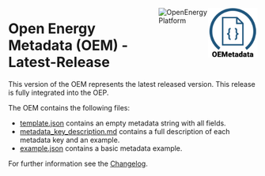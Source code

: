 <a href="https://github.com/OpenEnergyPlatform/oemetadata/"><img align="right" width="100" height="100" src="https://raw.githubusercontent.com/OpenEnergyPlatform/organisation/production/logo/OpenEnergyFamily_Logo_OEMetadata.png" alt="OpenEnergyMetadata"></a>
<a href="https://openenergy-platform.org/"><img align="right" width="100" height="100" src="https://avatars2.githubusercontent.com/u/37101913?s=400&u=9b593cfdb6048a05ea6e72d333169a65e7c922be&v=4" alt="OpenEnergyPlatform"></a>


# Open Energy Metadata (OEM) - Latest-Release

This version of the OEM represents the latest released version. This release is fully integrated 
into the OEP. 

The OEM contains the following files:

* [template.json](https://github.com/OpenEnergyPlatform/oemetadata/blob/production/metadata/latest/template.json) contains an empty metadata string with all fields.
* [metadata_key_description.md](https://github.com/OpenEnergyPlatform/oemetadata/blob/production/metadata/latest/metadata_key_description.md) contains a full description of each metadata key and an example.
* [example.json](https://github.com/OpenEnergyPlatform/oemetadata/blob/production/metadata/latest/example.json) contains a basic metadata example.

For further information see the [Changelog](https://github.com/OpenEnergyPlatform/oemetadata/blob/production/CHANGELOG.md).

